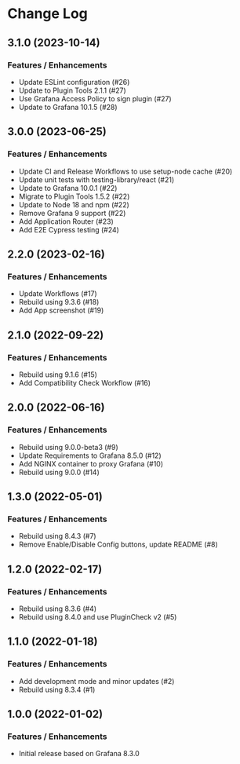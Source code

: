 # Change Log

## 3.1.0 (2023-10-14)

### Features / Enhancements

- Update ESLint configuration (#26)
- Update to Plugin Tools 2.1.1 (#27)
- Use Grafana Access Policy to sign plugin (#27)
- Update to Grafana 10.1.5 (#28)

## 3.0.0 (2023-06-25)

### Features / Enhancements

- Update CI and Release Workflows to use setup-node cache (#20)
- Update unit tests with testing-library/react (#21)
- Update to Grafana 10.0.1 (#22)
- Migrate to Plugin Tools 1.5.2 (#22)
- Update to Node 18 and npm (#22)
- Remove Grafana 9 support (#22)
- Add Application Router (#23)
- Add E2E Cypress testing (#24)

## 2.2.0 (2023-02-16)

### Features / Enhancements

- Update Workflows (#17)
- Rebuild using 9.3.6 (#18)
- Add App screenshot (#19)

## 2.1.0 (2022-09-22)

### Features / Enhancements

- Rebuild using 9.1.6 (#15)
- Add Compatibility Check Workflow (#16)

## 2.0.0 (2022-06-16)

### Features / Enhancements

- Rebuild using 9.0.0-beta3 (#9)
- Update Requirements to Grafana 8.5.0 (#12)
- Add NGINX container to proxy Grafana (#10)
- Rebuild using 9.0.0 (#14)

## 1.3.0 (2022-05-01)

### Features / Enhancements

- Rebuild using 8.4.3 (#7)
- Remove Enable/Disable Config buttons, update README (#8)

## 1.2.0 (2022-02-17)

### Features / Enhancements

- Rebuild using 8.3.6 (#4)
- Rebuild using 8.4.0 and use PluginCheck v2 (#5)

## 1.1.0 (2022-01-18)

### Features / Enhancements

- Add development mode and minor updates (#2)
- Rebuild using 8.3.4 (#1)

## 1.0.0 (2022-01-02)

### Features / Enhancements

- Initial release based on Grafana 8.3.0
